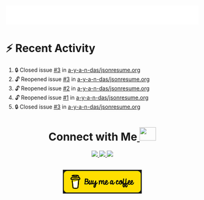 
<a></a>
<div align="center">
	<br>
	<a href="https://github.com/a-y-a-n-das">
		 <img src="https://raw.githubusercontent.com/a-y-a-n-das/a-y-a-n-das/main/.github/workflows/hi.svg">
	</a>
	<br>
</div>



<!--
<p align="center">
  <img width="48%" src="https://github-readme-stats.vercel.app/api?username=a-y-a-n-das&show_icons=true&theme=radical">
  <img width="51%" src="https://github-readme-streak-stats.herokuapp.com/?user=a-y-a-n-das&theme=radical">
</p>

-->




# :zap: Recent Activity

<!--START_SECTION:activity-->
1. 🔒 Closed issue [#3](https://github.com/a-y-a-n-das/jsonresume.org/issues/3) in [a-y-a-n-das/jsonresume.org](https://github.com/a-y-a-n-das/jsonresume.org)
2. 🔓 Reopened issue [#3](https://github.com/a-y-a-n-das/jsonresume.org/issues/3) in [a-y-a-n-das/jsonresume.org](https://github.com/a-y-a-n-das/jsonresume.org)
3. 🔓 Reopened issue [#2](https://github.com/a-y-a-n-das/jsonresume.org/issues/2) in [a-y-a-n-das/jsonresume.org](https://github.com/a-y-a-n-das/jsonresume.org)
4. 🔓 Reopened issue [#1](https://github.com/a-y-a-n-das/jsonresume.org/issues/1) in [a-y-a-n-das/jsonresume.org](https://github.com/a-y-a-n-das/jsonresume.org)
5. 🔒 Closed issue [#3](https://github.com/a-y-a-n-das/jsonresume.org/issues/3) in [a-y-a-n-das/jsonresume.org](https://github.com/a-y-a-n-das/jsonresume.org)
<!--END_SECTION:activity-->


<h1 align="center"> Connect with Me<a  href="https://github.com/a-y-a-n-das"> <img src="https://media.tenor.com/6ph1w40DrykAAAAj/handshake-joypixels.gif" height="35" width="43"></a></h1>
	
	
<p align="center">
<a href="https://ayan-das.hashnode.dev" target="_blank" rel="noreferrer"><img src="https://img.shields.io/badge/Hashnode-2962FF.svg?style=for-the-badge&logo=Hashnode&logoColor=white"/> </a> 
<a href="https://www.twitter.com/ayan_das_" target="_blank" rel="noreferrer"><img src="https://img.shields.io/badge/Twitter-1DA1F2.svg?style=for-the-badge&logo=Twitter&logoColor=white"/> </a>
<a href="https://www.linkedin.com/in/ayan-das-5b1738267" target="_blank" rel="noreferrer"><img src="https://img.shields.io/badge/LinkedIn-0A66C2.svg?style=for-the-badge&logo=LinkedIn&logoColor=white"/> </a> 
</p>

<br>
	<div align="center">
<a  href="https://www.buymeacoffee.com/ayandas"><img src="https://github.com/a-y-a-n-das/a-y-a-n-das/raw/main/.github/workflows/download.png"/></a>

</div>












